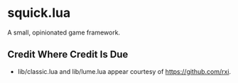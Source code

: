 # squick.lua

A small, opinionated game framework.


## Credit Where Credit Is Due

* lib/classic.lua and lib/lume.lua appear courtesy of https://github.com/rxi.

